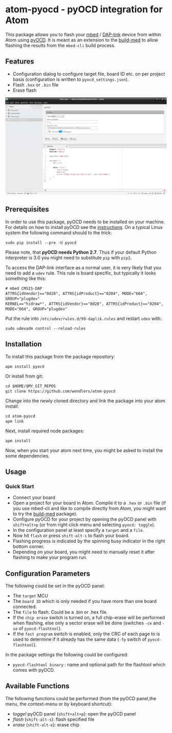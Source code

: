 # atom-pyocd - pyOCD integration for Atom

This package allows you to flash your [mbed](https://www.mbed.com/) / [DAP-link](https://developer.mbed.org/handbook/DAPLink) device from within Atom using [pyOCD](https://github.com/mbedmicro/pyOCD). It is meant as an extension to the [build-med](https://atom.io/packages/build-mbed) to allow flashing the results from the `mbed-cli` build process.
## Features

* Configuration dialog to configure target file, board ID etc. on per project basis (configuration is written to `pyocd_settings.json`).
* Flash `.hex` or `.bin` file
* Erase flash

![screenshot](https://raw.githubusercontent.com/wendlers/atom-pyocd/master/doc/pyocd.png)

## Prerequisites

In order to use this package, pyOCD needs to be installed on your machine. For details on how to install pyOCD see the  [instructions](https://github.com/mbedmicro/pyOCD). On a typical Linux system the following command should to the trick:

    sudo pip install --pre -U pyocd

Please note, that __pyOCD needs Python 2.7__. Thus if your default Python interpreter is 3.0 you might need to substitute `pip` with `pip2`.

To access the DAP-link interface as a normal user, it is very likely that you need to add a `udev` rule. This rule is board specific, but typically it looks something like this:

    # mbed CMSIS-DAP
    ATTRS{idVendor}=="0d28", ATTRS{idProduct}=="0204", MODE="664", GROUP="plugdev"
    KERNEL=="hidraw*", ATTRS{idVendor}=="0d28", ATTRS{idProduct}=="0204", MODE="664", GROUP="plugdev"    

Put the rule into `/etc/udev/rules.d/99-daplik.rules` and restart `udev` with:

    sudo udevadm control --reload-rules

## Installation

To install this package from the package repository:

    apm install pyocd

Or install from git:

    cd $HOME/$MY_GIT_REPOS
    git clone https://github.com/wendlers/atom-pyocd

Change into the newly cloned directory and link the package into your atom install:

    cd atom-pyocd
    apm link

Next, install required node packages:

    apm install

Now, when you start your atom next time, you might be asked to install the some dependencies.

## Usage

### Quick Start

* Connect your board
* Open a project for your board in Atom. Compile it to a `.hex` or `.bin` file (if you use mbed-cli and like to compile directly from Atom, you might want to try the [build-med](https://atom.io/packages/build-mbed) package).
* Configure pyOCD for your project by opening the pyOCD panel with `shift+alt+p` (or from right click menu and selecting `pyocd: toggle`).
* In the configuration panel at least specify a `target` and a `file`.
* Now hit `flash` or press `shift-alt-s` to flash your board.
* Flashing progress is indicated by the spinning busy indicator in the right bottom corner.
* Depending on your board, you might need to manually reset it after flashing to make your program run.

## Configuration Parameters

The following could be set in the pyOCD panel:

* The `target` MCU
* The `board ID` which is only needed if you have more than one board connected.
* The `file` to flash. Could be a .bin or .hex file.
* If the `chip erase` switch is turned on, a full chip-erase will be performed when flashing, else only a sector erase will be done (switches `-ce` and `-se` of `pyocd-flashtool`).
* If the `fast program` switch is enabled, only the CRC of each page to is used to determine if it already has the same data (`-fp` switch of `pyocd-flashtool`).

In the package settings the following could be configured:

* `pyocd-flashtool binary` : name and optional path for the flashtool which comes with pyOCD.

## Available Functions

The following functions could be performed (from the pyOCD panel,the menu, the context-menu or by keyboard shortcut):

* _toggel_ pyOCD panel (``shift+alt+p``): open the pyOCD panel
* _flash_ (`shift-alt-s`): flash specified file
* _erase_ (`shift-alt-e`): erase chip
